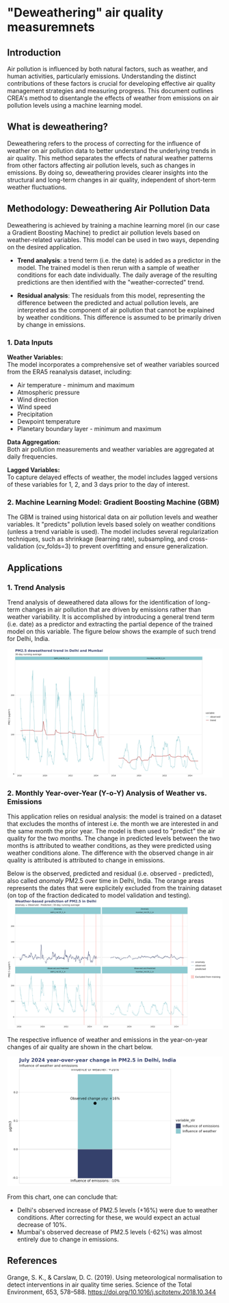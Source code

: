 # "Deweathering" air quality measuremnets

## Introduction

Air pollution is influenced by both natural factors, such as weather, and human activities, particularly emissions. Understanding the distinct contributions of these factors is crucial for developing effective air quality management strategies and measuring progress. This document outlines CREA's method to disentangle the effects of weather from emissions on air pollution levels using a machine learning model.

## What is deweathering?
Deweathering refers to the process of correcting for the influence of weather on air pollution data to better understand the underlying trends in air quality. This method separates the effects of natural weather patterns from other factors affecting air pollution levels, such as changes in emissions. By doing so, deweathering provides clearer insights into the structural and long-term changes in air quality, independent of short-term weather fluctuations.

## Methodology: Deweathering Air Pollution Data

Deweathering is achieved by training a machine learning morel (in our case a Gradient Boosting Machine) to predict air pollution levels based on weather-related variables. This model can be used in two ways, depending on the desired application.

- **Trend analysis**: a trend term (i.e. the date) is added as a predictor in the model. The trained model is then rerun with a sample of weather conditions for each date individually. The daily average of the resulting predictions are then identified with the "weather-corrected" trend.


- **Residual analysis**: The residuals from this model, representing the difference between the predicted and actual pollution levels, are interpreted as the component of air pollution that cannot be explained by weather conditions. This difference is assumed to be primarily driven by change in emissions.

### 1. Data Inputs

**Weather Variables:**  
The model incorporates a comprehensive set of weather variables sourced from the ERA5 reanalysis dataset, including:

- Air temperature - minimum and maximum
- Atmospheric pressure
- Wind direction
- Wind speed
- Precipitation
- Dewpoint temperature
- Planetary boundary layer - minimum and maximum

**Data Aggregation:**  
Both air pollution measurements and weather variables are aggregated at daily frequencies.

**Lagged Variables:**  
To capture delayed effects of weather, the model includes lagged versions of these variables for 1, 2, and 3 days prior to the day of interest.

### 2. Machine Learning Model: Gradient Boosting Machine (GBM)

The GBM is trained using historical data on air pollution levels and weather variables. It "predicts" pollution levels based solely on weather conditions (unless a trend variable is used). The model includes several regularization techniques, such as shrinkage (learning rate), subsampling, and cross-validation (cv_folds=3) to prevent overfitting and ensure generalization.


## Applications

### 1. Trend Analysis

Trend analysis of deweathered data allows for the identification of long-term changes in air pollution that are driven by emissions rather than weather variability. It is accomplished by introducing a general trend term (i.e. date) as a predictor and extracting the partial depence of the trained model on this variable. The figure below shows the example of such trend for Delhi, India.

![trendts](figures/deweathering_ts_trend.png)


### 2. Monthly Year-over-Year (Y-o-Y) Analysis of Weather vs. Emissions

This application relies on residual analysis: the model is trained on a dataset that excludes the months of interest i.e. the month we are interested in and the same month the prior year. The model is then used to "predict" the air quality for the two months. The change in predicted levels between the two months is attributed to weather conditions, as they were predicted using weather conditions alone. The difference with the observed change in air quality is attributed is attributed to change in emissions.


Below is the observed, predicted and residual (i.e. observed - predicted), also called *anomaly* PM2.5 over time in Delhi, India. The orange areas represents the dates that were explicitely excluded from the training dataset (on top of the fraction dedicated to model validation and testing).
![yoyts](figures/deweathering_ts_yoy.png)



The respective influence of weather and emissions in the year-on-year changes of air quality are shown in the chart below.

![yoyts](figures/deweathering_bar_yoy.png)

From this chart, one can conclude that:
- Delhi's observed increase of PM2.5 levels (+16%) were due to weather conditions. After correcting for these, we would expect an actual decrease of 10%.
- Mumbai's observed decrease of PM2.5 levels (-62%) was almost entirely due to change in emissions.

## References
Grange, S. K., & Carslaw, D. C. (2019). Using meteorological normalisation to detect interventions in air quality time series. Science of the Total Environment, 653, 578–588. https://doi.org/10.1016/j.scitotenv.2018.10.344